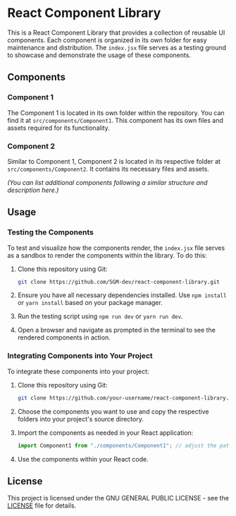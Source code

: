 # React Component Library

This is a React Component Library that provides a collection of reusable UI components. Each component is organized in its own folder for easy maintenance and distribution. The `index.jsx` file serves as a testing ground to showcase and demonstrate the usage of these components.

## Components

### Component 1

The Component 1 is located in its own folder within the repository. You can find it at `src/components/Component1`. This component has its own files and assets required for its functionality.

### Component 2

Similar to Component 1, Component 2 is located in its respective folder at `src/components/Component2`. It contains its necessary files and assets.

_(You can list additional components following a similar structure and description here.)_

## Usage

### Testing the Components

To test and visualize how the components render, the `index.jsx` file serves as a sandbox to render the components within the library. To do this:

1.  Clone this repository using Git:

    ```bash
    git clone https://github.com/SGM-dev/react-component-library.git
    ```

2.  Ensure you have all necessary dependencies installed. Use `npm install` or `yarn install` based on your package manager.
3.  Run the testing script using `npm run dev` or `yarn run dev`.
4.  Open a browser and navigate as prompted in the terminal to see the rendered components in action.

### Integrating Components into Your Project

To integrate these components into your project:

1. Clone this repository using Git:
   ```bash
   git clone https://github.com/your-username/react-component-library.git
   ```
2. Choose the components you want to use and copy the respective folders into your project's source directory.

3. Import the components as needed in your React application:
   ```javascript
   import Component1 from "./components/Component1"; // adjust the path based on your project's structure
   ```
4. Use the components within your React code.

## License

This project is licensed under the GNU GENERAL PUBLIC LICENSE - see the [LICENSE](LICENSE) file for details.
